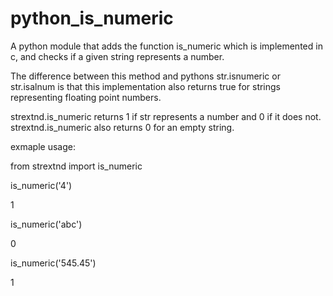 # python_is_numeric
A python module that adds the function is_numeric which is implemented in c,
and checks if a given string represents a number.

The difference between this method
and pythons str.isnumeric or str.isalnum is that this implementation also returns true
for strings representing floating point numbers.

strextnd.is_numeric returns 1 if str represents a number
and 0 if it does not.
strextnd.is_numeric also returns 0 for an empty string.

exmaple usage:

from strextnd import is_numeric

is_numeric('4')

1

is_numeric('abc')

0

is_numeric('545.45')

1
